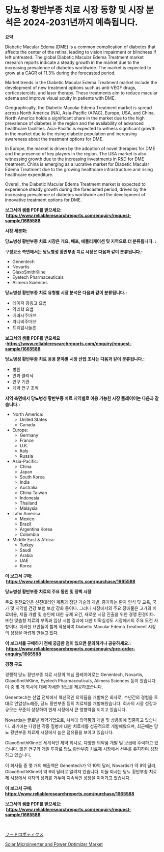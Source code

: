<p><h1>당뇨성 황반부종 치료 시장 동향 및 시장 분석은 2024-2031년까지 예측됩니다.</h1></p><p><strong>요약</strong></p>
<p><p>Diabetic Macular Edema (DME) is a common complication of diabetes that affects the center of the retina, leading to vision impairment or blindness if left untreated. The global Diabetic Macular Edema Treatment market research reports indicate a steady growth in the market due to the increasing prevalence of diabetes worldwide. The market is expected to grow at a CAGR of 11.3% during the forecasted period.</p><p>Market trends in the Diabetic Macular Edema Treatment market include the development of new treatment options such as anti-VEGF drugs, corticosteroids, and laser therapy. These treatments aim to reduce macular edema and improve visual acuity in patients with DME.</p><p>Geographically, the Diabetic Macular Edema Treatment market is spread across North America (NA), Asia-Pacific (APAC), Europe, USA, and China. North America holds a significant share in the market due to the high prevalence of diabetes in the region and the availability of advanced healthcare facilities. Asia-Pacific is expected to witness significant growth in the market due to the rising diabetic population and increasing awareness about the treatment options for DME.</p><p>In Europe, the market is driven by the adoption of novel therapies for DME and the presence of key players in the region. The USA market is also witnessing growth due to the increasing investments in R&D for DME treatment. China is emerging as a lucrative market for Diabetic Macular Edema Treatment due to the growing healthcare infrastructure and rising healthcare expenditure.</p><p>Overall, the Diabetic Macular Edema Treatment market is expected to experience steady growth during the forecasted period, driven by the increasing prevalence of diabetes worldwide and the development of innovative treatment options for DME.</p></p>
<p><strong>보고서의 샘플 PDF를 받으세요: &nbsp;<a href="https://www.reliableresearchreports.com/enquiry/request-sample/1665588">https://www.reliableresearchreports.com/enquiry/request-sample/1665588</a></strong></p>
<p><strong>시장 세분화:</strong></p>
<p><strong> 당뇨병성 황반부종 치료 시장은 개요, 배포, 애플리케이션 및 지역으로 더 분류됩니다. :</strong></p>
<p><strong>구성요소 측면에서는 당뇨병성 황반부종 치료 시장은 다음과 같이 분류됩니다.:</strong></p>
<p><ul><li>Genentech</li><li>Novartis</li><li>GlaxoSmithKline</li><li>Eyetech Pharmaceuticals</li><li>Alimera Sciences</li></ul></p>
<p><strong> 당뇨병성 황반부종 치료 유형별 시장 분석은 다음과 같이 분류됩니다.:</strong></p>
<p><ul><li>레이저 광응고 요법</li><li>약리학 요법</li><li>베바시주마브</li><li>라니비주마브</li><li>트리암시놀론</li></ul></p>
<p><strong>보고서의 샘플 PDF를 받으세요 :<a href="https://www.reliableresearchreports.com/enquiry/request-sample/1665588">https://www.reliableresearchreports.com/enquiry/request-sample/1665588</a></strong></p>
<p><strong> 당뇨병성 황반부종 치료 응용 분야별 시장 산업 조사는 다음과 같이 분류됩니다.:</strong></p>
<p><ul><li>병원</li><li>안과 클리닉</li><li>연구 기관</li><li>계약 연구 조직</li></ul></p>
<p><strong>지역 측면에서 당뇨병성 황반부종 치료 지역별로 이용 가능한 시장 플레이어는 다음과 같습니다.:</strong></p>
<p><ul>
    <li>
        North America:
        <ul>
            <li>United States</li>
            <li>Canada</li>
        </ul>
    </li>
    <li>
        Europe:
        <ul>
            <li>Germany</li>
            <li>France</li>
            <li>U.K.</li>
            <li>Italy</li>
            <li>Russia</li>
        </ul>
    </li>
    <li>
        Asia-Pacific:
        <ul>
            <li>China</li>
            <li>Japan</li>
            <li>South Korea</li>
            <li>India</li>
            <li>Australia</li>
            <li>China Taiwan</li>
            <li>Indonesia</li>
            <li>Thailand</li>
            <li>Malaysia</li>
        </ul>
    </li>
    <li>
        Latin America:
        <ul>
            <li>Mexico</li>
            <li>Brazil</li>
            <li>Argentina Korea</li>
            <li>Colombia</li>
        </ul>
    </li>
    <li>
        Middle East & Africa:
        <ul>
            <li>Turkey</li>
            <li>Saudi</li>
            <li>Arabia</li>
            <li>UAE</li>
            <li>Korea</li>
        </ul>
    </li>
    </ul></p>
<p><strong>이 보고서 구매: &nbsp;<a href="https://www.reliableresearchreports.com/purchase/1665588">https://www.reliableresearchreports.com/purchase/1665588</a></strong></p>
<p><strong>당뇨병성 황반부종 치료의 주요 동인 및 장벽 시장</strong></p>
<p><p>주요 운전요인은 신진대리인 제품과 첨단 기술의 개발, 증가하는 환자 인식 및 교육, 국가 및 지역별 건강 보험 보상 강화 등이다. 그러나 시장에서의 주요 장애물은 고가의 치료비용, 제품 개발 및 승인에 대한 규제 요건, 새로운 시장 진출을 위한 경쟁 환경이다. 또한 맞춤형 치료의 부족과 임상 시험 결과에 대한 미확실성도 시장에서의 주요 도전 사항이다. 이러한 요인들이 함께 작용하여 Diabetic Macular Edema Treatment 시장의 성장을 어렵게 만들고 있다.</p></p>
<p><strong>이 보고서를 구매하기 전에 궁금한 점이 있으면 문의하거나 공유하세요.: &nbsp;<a href="https://www.reliableresearchreports.com/enquiry/pre-order-enquiry/1665588">https://www.reliableresearchreports.com/enquiry/pre-order-enquiry/1665588</a></strong></p>
<p><strong>경쟁 구도</strong></p>
<p><p>경쟁적 당뇨 황반부종 치료 시장의 핵심 플레이어로는 Genentech, Novartis, GlaxoSmithKline, Eyetech Pharmaceuticals, Alimera Sciences 등이 있습니다. 이 중 몇 개 회사에 대해 자세한 정보를 제공하겠습니다.</p><p>Genentech는 산업 전체에서 혁신적인 의약품을 개발해온 회사로, 수년간의 경험을 토대로 안압성노래증, 당뇨 황반부종 등의 치료제를 개발해왔습니다. 회사의 시장 성장과 규모는 꾸준히 성장하여 현재 시장에서 큰 영향력을 끼치고 있습니다.</p><p>Novartis는 글로벌 제약기업으로, 차세대 의약품의 개발 및 상용화에 집중하고 있습니다. 과거에는 다양한 각종 질병에 대한 치료제를 성공적으로 개발해왔으며, 최근에는 당뇨 황반부종 치료제 시장에서 높은 점유율을 보이고 있습니다.</p><p>GlaxoSmithKline은 세계적인 제약 회사로, 다양한 의약품 개발 및 보급에 주력하고 있습니다. 많은 연구와 개발 투자로 당뇨 황반부종 치료제 시장에서 선두를 유지하며 성장하고 있습니다.</p><p>이 회사들 중 몇 개의 매출액은 Genentech가 약 10억 달러, Novartis가 약 8억 달러, GlaxoSmithKline이 약 6억 달러로 알려져 있습니다. 이들 회사는 당뇨 황반부종 치료제 시장에서 각자의 성과를 거두며 지속적인 성장을 이어가고 있습니다.</p></p>
<p><strong>이 보고서 구매: &nbsp; <a href="https://www.reliableresearchreports.com/purchase/1665588">https://www.reliableresearchreports.com/purchase/1665588</a></strong></p>
<p><strong>보고서의 샘플 PDF를 받으세요: &nbsp;<a href="https://www.reliableresearchreports.com/enquiry/request-sample/1665588">https://www.reliableresearchreports.com/enquiry/request-sample/1665588</a></strong><strong></strong></p>
<p>&nbsp;</p>
<p><p><a href="https://github.com/ppmazlotr77499/Market-Research-Report-List-1/blob/main/706180116037.md">フードロボティクス</a></p><p><a href="https://github.com/GroverBarry/Market-Research-Report-List-4/blob/main/solar-microinverter-and-power-optimizer-market.md">Solar Microinverter and Power Optimizer Market</a></p></p>